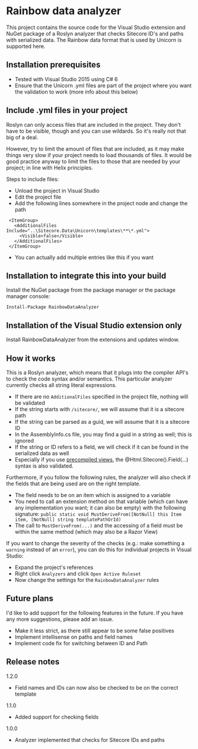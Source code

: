 # Rainbow data analyzer

This project contains the source code for the Visual Studio extension and NuGet package of a Roslyn analyzer that checks Sitecore ID's and paths with serialized data. The Rainbow data format that is used by Unicorn is supported here.

## Installation prerequisites
- Tested with Visual Studio 2015 using C# 6
- Ensure that the Unicorn .yml files are part of the project where you want the validation to work (more info about this below)

## Include .yml files in your project

Roslyn can only access files that are included in the project. They don't have to be visible, though and you can use wildards. So it's really not that big of a deal.

However, try to limit the amount of files that are included, as it may make things very slow if your project needs to load thousands of files. It would be good practice anyway to limit the files to those that are needed by your project; in line with Helix principles.

Steps to include files:
  - Unload the project in Visual Studio
  - Edit the project file
  - Add the following lines somewhere in the project node and change the path 
 ```
  <ItemGroup>
    <AdditionalFiles Include="..\Sitecore.Data\Unicorn\templates\**\*.yml">
      <Visible>false</Visible>
    </AdditionalFiles>
  </ItemGroup>
 ```
  - You can actually add multiple entries like this if you want

## Installation to integrate this into your build

Install the NuGet package from the package manager or the package manager console:
```
Install-Package RainbowDataAnalyzer
```

## Installation of the Visual Studio extension only

Install RainbowDataAnalyzer from the extensions and updates window.

## How it works

This is a Roslyn analyzer, which means that it plugs into the compiler API's to check the code syntax and/or semantics. This particular analyzer currently checks all string literal expressions.
- If there are no `AdditionalFiles` specified in the project file, nothing will be validated
- If the string starts with `/sitecore/`, we will assume that it is a sitecore path
- If the string can be parsed as a guid, we will assume that it is a sitecore ID
- In the AssemblyInfo.cs file, you may find a guid in a string as well; this is ignored
- If the string or ID refers to a field, we will check if it can be found in the serialized data as well
- Especially if you use [precompiled views](http://kamsar.net/index.php/2016/09/Precompiled-Views-with-Sitecore-8-2/), the @Html.Sitecore().Field(...) syntax is also validated.

Furthermore, if you follow the following rules, the analyzer will also check if the fields that are being used are on the right template.
- The field needs to be on an item which is assigned to a variable
- You need to call an extension method on that variable (which can have any implementation you want; it can also be empty) with the following signature: `public static void MustDeriveFrom([NotNull] this Item item, [NotNull] string templatePathOrId)`
- The call to `MustDeriveFrom(...)` and the accessing of a field must be within the same method (which may also be a Razor View)

If you want to change the severity of the checks (e.g.: make something a `warning` instead of an `error`), you can do this for individual projects in Visual Studio:
- Expand the project's references
- Right click `Analyzers` and click `Open Active Ruleset`
- Now change the settings for the `RainbowDataAnalyzer` rules

## Future plans

I'd like to add support for the following features in the future. If you have any more suggestions, please add an issue.
  - Make it less strict, as there still appear to be some false positives
  - Implement intellisense on paths and field names
  - Implement code fix for switching between ID and Path
  
## Release notes

1.2.0
  - Field names and IDs can now also be checked to be on the correct template

1.1.0
  - Added support for checking fields

1.0.0
  - Analyzer implemented that checks for Sitecore IDs and paths